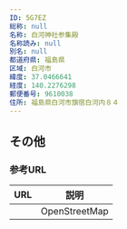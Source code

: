 ```yaml
---
ID: 5G7EZ
総称: null
名称: 白河神社参集殿
名称読み: null
別名: null
都道府県: 福島県
区域: 白河市
緯度: 37.0466641
経度: 140.2276298
郵便番号: 9610038
住所: 福島県白河市旗宿白河内８４
---
```


## その他

### 参考URL

| URL | 説明          |
| --- | ------------- |
|     | OpenStreetMap |
